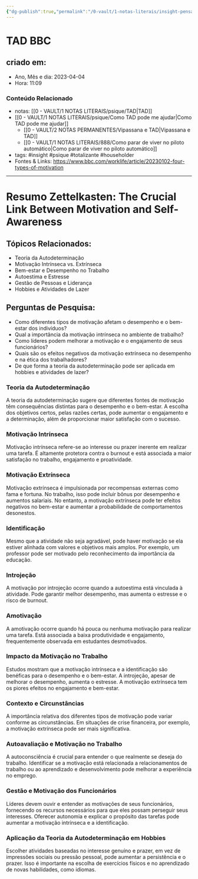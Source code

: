 ```yaml
---
{"dg-publish":true,"permalink":"/0-vault/1-notas-literais/insight-pensamento-e-meditacao/o-link-crucial-entre-motivacao-e-auto-consciencia/","tags":["insight","psique","totalizante","householder"],"dgHomeLink":true,"dgShowLocalGraph":true,"dgShowFileTree":true,"dgEnableSearch":true}
---
```


# TAD BBC

## criado em: 
-  Ano, Mês e dia: 2023-04-04
- Hora: 11:09

### Conteúdo Relacionado
- notas: [[0 - VAULT/1 NOTAS LITERAIS/psique/TAD\|TAD]]
- [[0 - VAULT/1 NOTAS LITERAIS/psique/Como TAD pode me ajudar\|Como TAD pode me ajudar]]
	- [[0 - VAULT/2 NOTAS PERMANENTES/Vipassana e TAD\|Vipassana e TAD]]
	- [[0 - VAULT/1 NOTAS LITERAIS/888/Como parar de viver no piloto automático\|Como parar de viver no piloto automático]]
- tags: #insight #psique #totalizante #householder
- Fontes & Links:  https://www.bbc.com/worklife/article/20230102-four-types-of-motivation
---
# Resumo Zettelkasten: The Crucial Link Between Motivation and Self-Awareness

## Tópicos Relacionados:
- Teoria da Autodeterminação
- Motivação Intrínseca vs. Extrínseca
- Bem-estar e Desempenho no Trabalho
- Autoestima e Estresse
- Gestão de Pessoas e Liderança
- Hobbies e Atividades de Lazer

## Perguntas de Pesquisa:
- Como diferentes tipos de motivação afetam o desempenho e o bem-estar dos indivíduos?
- Qual a importância da motivação intrínseca no ambiente de trabalho?
- Como líderes podem melhorar a motivação e o engajamento de seus funcionários?
- Quais são os efeitos negativos da motivação extrínseca no desempenho e na ética dos trabalhadores?
- De que forma a teoria da autodeterminação pode ser aplicada em hobbies e atividades de lazer?

### **Teoria da Autodeterminação**
A teoria da autodeterminação sugere que diferentes fontes de motivação têm consequências distintas para o desempenho e o bem-estar. A escolha dos objetivos certos, pelas razões certas, pode aumentar o engajamento e a determinação, além de proporcionar maior satisfação com o sucesso.

### **Motivação Intrínseca**
Motivação intrínseca refere-se ao interesse ou prazer inerente em realizar uma tarefa. É altamente protetora contra o burnout e está associada a maior satisfação no trabalho, engajamento e proatividade.

### **Motivação Extrínseca**
Motivação extrínseca é impulsionada por recompensas externas como fama e fortuna. No trabalho, isso pode incluir bônus por desempenho e aumentos salariais. No entanto, a motivação extrínseca pode ter efeitos negativos no bem-estar e aumentar a probabilidade de comportamentos desonestos.

### **Identificação**
Mesmo que a atividade não seja agradável, pode haver motivação se ela estiver alinhada com valores e objetivos mais amplos. Por exemplo, um professor pode ser motivado pelo reconhecimento da importância da educação.

### **Introjeção**
A motivação por introjeção ocorre quando a autoestima está vinculada à atividade. Pode garantir melhor desempenho, mas aumenta o estresse e o risco de burnout.

### **Amotivação**
A amotivação ocorre quando há pouca ou nenhuma motivação para realizar uma tarefa. Está associada a baixa produtividade e engajamento, frequentemente observada em estudantes desmotivados.

### **Impacto da Motivação no Trabalho**
Estudos mostram que a motivação intrínseca e a identificação são benéficas para o desempenho e o bem-estar. A introjeção, apesar de melhorar o desempenho, aumenta o estresse. A motivação extrínseca tem os piores efeitos no engajamento e bem-estar.

### **Contexto e Circunstâncias**
A importância relativa dos diferentes tipos de motivação pode variar conforme as circunstâncias. Em situações de crise financeira, por exemplo, a motivação extrínseca pode ser mais significativa.

### **Autoavaliação e Motivação no Trabalho**
A autoconsciência é crucial para entender o que realmente se deseja do trabalho. Identificar se a motivação está relacionada a relacionamentos de trabalho ou ao aprendizado e desenvolvimento pode melhorar a experiência no emprego.

### **Gestão e Motivação dos Funcionários**
Líderes devem ouvir e entender as motivações de seus funcionários, fornecendo os recursos necessários para que eles possam perseguir seus interesses. Oferecer autonomia e explicar o propósito das tarefas pode aumentar a motivação intrínseca e a identificação.

### **Aplicação da Teoria da Autodeterminação em Hobbies**
Escolher atividades baseadas no interesse genuíno e prazer, em vez de impressões sociais ou pressão pessoal, pode aumentar a persistência e o prazer. Isso é importante na escolha de exercícios físicos e no aprendizado de novas habilidades, como idiomas.